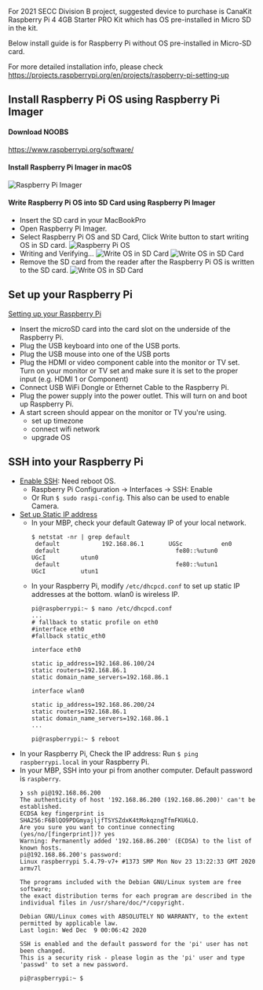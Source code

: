 For 2021 SECC Division B project, suggested device to purchase is CanaKit Raspberry Pi 4 4GB Starter PRO Kit which has OS pre-installed in Micro SD in the kit.

Below install guide is for Raspberry Pi without OS pre-installed in Micro-SD card.

For more detailed installation info, please check https://projects.raspberrypi.org/en/projects/raspberry-pi-setting-up

## Install Raspberry Pi OS using Raspberry Pi Imager

#### Download NOOBS
https://www.raspberrypi.org/software/

#### Install Raspberry Pi Imager in macOS
![Raspberry Pi Imager](images/raspberry-pi-imager.png)

#### Write Raspberry Pi OS into SD Card using Raspberry Pi Imager
- Insert the SD card in your MacBookPro
- Open Raspberry Pi Imager.
- Select Raspberry Pi OS and SD Card, Click Write button to start writing OS in SD card. 
![Raspberry Pi OS](images/pi-imager-install-os.png)
- Writing and Verifying...
![Write OS in SD Card](images/write-os-in-sd.png)
![Write OS in SD Card](images/verify-os-in-sd.png)
- Remove the SD card from the reader after the Raspberry Pi OS is written to the SD card.
![Write OS in SD Card](images/remove-sd-and-continue.png)

## Set up your Raspberry Pi
[Setting up your Raspberry Pi](https://projects.raspberrypi.org/en/projects/raspberry-pi-setting-up)

- Insert the microSD card into the card slot on the underside of the Raspberry Pi.
- Plug the USB keyboard into one of the USB ports.
- Plug the USB mouse into one of the USB ports
- Plug the HDMI or video component cable into the monitor or TV set. Turn on your monitor or TV set and make sure it is set to the proper input (e.g. HDMI 1 or Component)
- Connect USB WiFi Dongle or Ethernet Cable to the Raspberry Pi.
- Plug the power supply into the power outlet. This will turn on and boot up Raspberry Pi. 
- A start screen should appear on the monitor or TV you're using.
  - set up timezone
  - connect wifi network
  - upgrade OS

## SSH into your Raspberry Pi
- [Enable SSH](https://www.raspberrypi.org/documentation/remote-access/ssh/): Need reboot OS.
  - Raspberry Pi Configuration -> Interfaces -> SSH: Enable
  - Or Run `$ sudo raspi-config`. This also can be used to enable Camera.
- [Set up Static IP address](https://www.raspberrypi.org/documentation/configuration/tcpip/)
  - In your MBP, check your default Gateway IP of your local network.
    ```
    $ netstat -nr | grep default
     default            192.168.86.1       UGSc           en0
     default                                 fe80::%utun0                    UGcI          utun0
     default                                 fe80::%utun1                    UGcI          utun1
    ```
  - In your Raspberry Pi, modify `/etc/dhcpcd.conf` to set up static IP addresses at the bottom. wlan0 is wireless IP.
    ```
    pi@raspberrypi:~ $ nano /etc/dhcpcd.conf
    ...
    # fallback to static profile on eth0
    #interface eth0
    #fallback static_eth0
    
    interface eth0
    
    static ip_address=192.168.86.100/24
    static routers=192.168.86.1
    static domain_name_servers=192.168.86.1
    
    interface wlan0
    
    static ip_address=192.168.86.200/24
    static routers=192.168.86.1
    static domain_name_servers=192.168.86.1
    ...
    
    pi@raspberrypi:~ $ reboot
    ```
- In your Raspberry Pi, Check the IP address: Run `$ ping raspberrypi.local` in your Raspberry Pi.
- In your MBP, SSH into your pi from another computer. Default password is `raspberry`.
    ```
    ❯ ssh pi@192.168.86.200
    The authenticity of host '192.168.86.200 (192.168.86.200)' can't be established.
    ECDSA key fingerprint is SHA256:F6BlQO9PDGmyajljfTSYSZdxK4tMokqzngTfmFKU6LQ.
    Are you sure you want to continue connecting (yes/no/[fingerprint])? yes
    Warning: Permanently added '192.168.86.200' (ECDSA) to the list of known hosts.
    pi@192.168.86.200's password:
    Linux raspberrypi 5.4.79-v7+ #1373 SMP Mon Nov 23 13:22:33 GMT 2020 armv7l
    
    The programs included with the Debian GNU/Linux system are free software;
    the exact distribution terms for each program are described in the
    individual files in /usr/share/doc/*/copyright.
    
    Debian GNU/Linux comes with ABSOLUTELY NO WARRANTY, to the extent
    permitted by applicable law.
    Last login: Wed Dec  9 00:06:42 2020
    
    SSH is enabled and the default password for the 'pi' user has not been changed.
    This is a security risk - please login as the 'pi' user and type 'passwd' to set a new password.
    
    pi@raspberrypi:~ $
    ```
  
